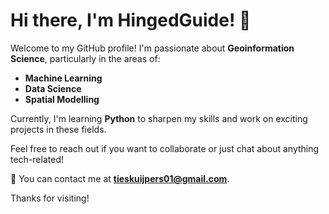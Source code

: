 # Hi there, I'm HingedGuide! 👋

Welcome to my GitHub profile! I'm passionate about **Geoinformation Science**, particularly in the areas of:

- **Machine Learning**
- **Data Science**
- **Spatial Modelling**

Currently, I'm learning **Python** to sharpen my skills and work on exciting projects in these fields. 

Feel free to reach out if you want to collaborate or just chat about anything tech-related!

📧 You can contact me at **tieskuijpers01@gmail.com**.

Thanks for visiting!
